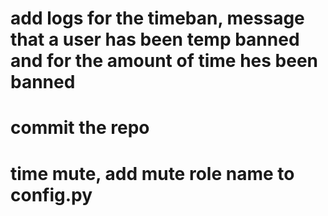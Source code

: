 # add logs for the timeban, message that a user has been temp banned and for the amount of time hes been banned
# commit the repo
# time mute, add mute role name to config.py
